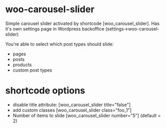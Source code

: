 # woo-carousel-slider
Simple carousel slider activated by shortcode [woo_carousel_slider]. Has it's own settings page in Wordpress backoffice (settings->woo-carousel-slider)

You're able to select which post types should slide: 
  - pages
  - posts
  - products
  - custom post types

# shortcode options
- disable title attribute: [woo_carousel_slider title="false"]
- add custom classes [woo_carousel_slider class="foo_1"]
- Number of items to slide [woo_carousel_slider number="5"] (default = 2)
